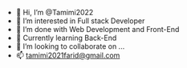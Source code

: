 - 👋 Hi, I’m @Tamimi2022
- 👀 I’m interested in Full stack Developer
- 🌱 I’m done with Web Development and Front-End
- 🌱 Currently learning Back-End
- 💞️ I’m looking to collaborate on ...
- 📫 tamimi2021farid@gmail.com

<!---
Tamimi2022/Tamimi2022 is a ✨ special ✨ repository because its `README.md` (this file) appears on your GitHub profile.
You can click the Preview link to take a look at your changes.
--->
